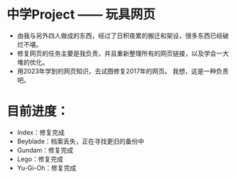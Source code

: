 ﻿# 中学Project —— 玩具网页
- 由我与另外四人做成的东西，经过了日积夜累的搬迁和架设，很多东西已经破烂不堪。
- 修复网页的任务主要是我负责，并且重新整理所有的网页链接，以及学会一大堆的优化。
- 用2023年学到的网页知识，去试图修复2017年的网页。 我想，这是一种负责吧。

# 目前进度：
- Index：修复完成
- Beyblade：档案丢失，正在寻找更旧的备份中
- Gundam：修复完成
- Lego：修复完成
- Yu-Gi-Oh：修复完成

